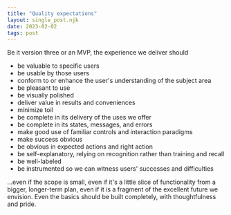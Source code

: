 ```yaml
---
title: "Quality expectations"
layout: single_post.njk
date: 2023-02-02
tags: post
---
```


Be it version three or an MVP, the experience we deliver should
- be valuable to specific users
- be usable by those users
- conform to or enhance the user's understanding of the subject area
- be pleasant to use
- be visually polished
- deliver value in results and conveniences
- minimize toil
- be complete in its delivery of the uses we offer
- be complete in its states, messages, and errors
- make good use of familiar controls and interaction paradigms
- make success obvious
- be obvious in expected actions and right action
- be self-explanatory, relying on recognition rather than training and recall
- be well-labeled
- be instrumented so we can witness users' successes and difficulties

…even if the scope is small, even if it's a little slice of functionality from a bigger, longer-term plan, even if it is a fragment of the excellent future we envision. Even the basics should be built completely, with thoughtfulness and pride.
